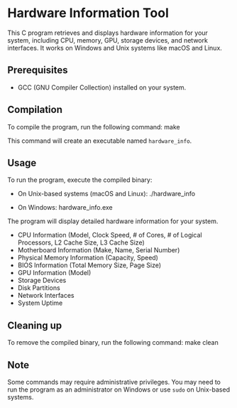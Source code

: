 # Hardware Information Tool

This C program retrieves and displays hardware information for your system, including CPU, memory, GPU, storage devices, and network interfaces. It works on Windows and Unix systems like macOS and Linux.

## Prerequisites

- GCC (GNU Compiler Collection) installed on your system.

## Compilation

To compile the program, run the following command:
make


This command will create an executable named `hardware_info`.

## Usage

To run the program, execute the compiled binary:

- On Unix-based systems (macOS and Linux):
./hardware_info

- On Windows:
hardware_info.exe

The program will display detailed hardware information for your system.
- CPU Information (Model, Clock Speed, # of Cores, # of Logical Processors, L2 Cache Size, L3 Cache Size)
- Motherboard Information (Make, Name, Serial Number)
- Physical Memory Information (Capacity, Speed)
- BIOS Information (Total Memory Size, Page Size)
- GPU Information (Model)
- Storage Devices
- Disk Partitions
- Network Interfaces
- System Uptime

## Cleaning up

To remove the compiled binary, run the following command:
make clean


## Note

Some commands may require administrative privileges. You may need to run the program as an administrator on Windows or use `sudo` on Unix-based systems.



